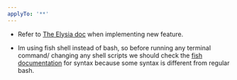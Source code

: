 ```yaml
---
applyTo: '**'
---
```


- Refer to [The Elysia doc](./elysia.doc.md) when implementing new feature.

- Im using fish shell instead of bash, so before running any terminal command/ changing any shell scripts we should check the [fish documentation](./fish.doc.md) for syntax because some syntax is different from regular bash.
